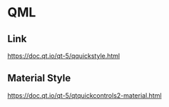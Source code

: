 # QML
  
## Link
  
https://doc.qt.io/qt-5/qquickstyle.html
  
## Material Style

https://doc.qt.io/qt-5/qtquickcontrols2-material.html
